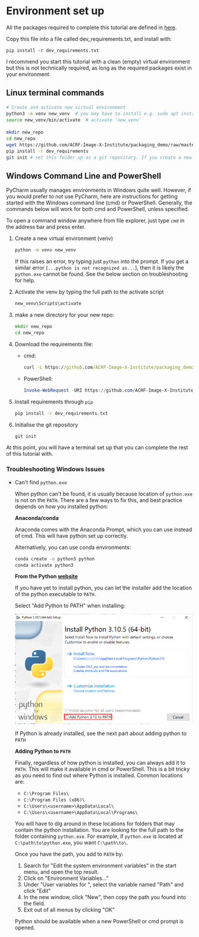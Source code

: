 # Environment set up

All the packages required to complete this tutorial are defined in [here](https://github.com/ACRF-Image-X-Institute/packaging_demo/raw/master/dev_requirements).

Copy this file into a file called dev_requirements.txt, and install with:

```
pip install -r dev_requirements.txt
```

I recommend you start this tutorial with a clean (empty) virtual environment but this is not technically required, as long as the required packages exist in your environment.

## Linux terminal commands

```bash
# Create and activate new virtual environment
python3 -m venv new_venv  # you may have to install e.g. sudo apt install python3.10-venv, follow the prompts
source new_venv/bin/activate  # activate 'new_venv'

mkdir new_repo
cd new_repo
wget https://github.com/ACRF-Image-X-Institute/packaging_demo/raw/master/dev_requirements dev_requirements.txt
pip install -r dev_requirements
git init # set this folder up as a git repository. If you create a new repo on github, it will tell you the commands needed to push this repository 
```

## Windows Command Line and PowerShell

PyCharm usually manages environments in Windows quite well. However, if you would prefer to not use PyCharm, here are instructions for getting started with the Windows command line (cmd) or PowerShell. Generally, the commands below will work for both cmd and PowerShell, unless specified.

To open a command window anywhere from file explorer, just type ```cmd``` in the address bar and press enter.

1. Create a new virtual environment (venv)
    ```bat
    python -m venv new_venv
    ```
    If this raises an error, try typing just `python` into the prompt. If you get a similar error (`...python is not recognized as...`), then it is likely the `python.exe` cannot be found. See the below section on troubleshooting for help.
    
2. Activate the venv by typing the full path to the activate script
    ```bat
    new_venv\Scripts\activate
    ```

3. make a new directory for your new repo:
    ```bat
    mkdir new_repo
    cd new_repo
    ```

4. Download the requirements file:
    * cmd:
        ```bat
        curl -L https://github.com/ACRF-Image-X-Institute/packaging_demo/raw/master/dev_requirements --output dev_requirements.txt
        ```
    * PowerShell: 
        ```powershell
        Invoke-WebRequest -URI https://github.com/ACRF-Image-X-Institute/packaging_demo/raw/master/dev_requirements -OutFile dev_requirements.txt
        ```

5. Install requirements through `pip`
    ```bat
    pip install -r dev_requirements.txt
    ```

6. Initialise the git repository
    ```bat
    git init
    ```

At this point, you will have a terminal set up that you can complete the rest of this tutorial with. 

### Troubleshooting Windows Issues

* Can't find `python.exe`

    When python can't be found, it is usually because location of `python.exe` is not on the `PATH`. There are a few ways to fix this, and best practice depends on how you installed python:
    
    **Anaconda/conda**
    
    Anaconda comes with the Anaconda Prompt, which you can use instead of cmd. This will have python set up correctly.
    
    Alternatively, you can use conda environments:
    ```sh
    conda create -n python3 python
    conda activate python3
    ```
    
    **From the Python [website](https://www.python.org/)**

    If you have yet to install python, you can let the installer add the location of the python executable to `PATH`. 

    Select "Add Python to PATH" when installing:

    ![Adding python to `PATH` during installation](__resources/installing_python_windows.png)

    If Python is already installed, see the next part about adding python to `PATH`

    **Adding Python to `PATH`**

    Finally, regardless of how python is installed, you can always add it to `PATH`. This will make it available in cmd or PowerShell. This is a bit tricky as you need to find out where Python is installed. Common locations are:
    
    * `C:\Program Files\`
    * `C:\Program Files (x86)\`
    * `C:\Users\<username>\AppData\Local\`
    * `C:\Users\<username>\AppData\Local\Programs\`
    
    You will have to dig around in these locations for folders that may contain the python installation. You are looking for the full path to the folder containing `python.exe`. For example, if `python.exe` is located at `C:\path\to\python.exe`, you want `C:\path\to\`.
    
    Once you have the path, you add to `PATH` by:
    1. Search for "Edit the system environment variables" in the start menu, and open the top result.
    2. Click on "Environment Variables..."
    3. Under "User variables for <username>", select the variable named "Path" and click "Edit"
    4. In the new window, click "New", then copy the path you found into the field.
    5. Exit out of all menus by clicking "OK"
    
    Python should be available when a new PowerShell or cmd prompt is opened.

